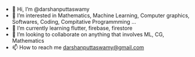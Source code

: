 - 👋 Hi, I’m @darshanputtaswamy
- 👀 I’m interested in Mathematics, Machine Learning, Computer graphics, Softwares, Coding, Compitative Programmming ... 
- 🌱 I’m currently learning flutter, firebase, firestore
- 💞️ I’m looking to collaborate on anything that involves ML, CG, Mathematics 
- 📫 How to reach me darshanputtaswamy@gmail.com

<!---
darshanputtaswamy/darshanputtaswamy is a ✨ special ✨ repository because its `README.md` (this file) appears on your GitHub profile.
You can click the Preview link to take a look at your changes.
--->

